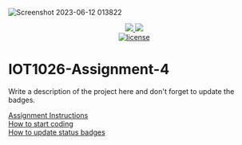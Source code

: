 ![Screenshot 2023-06-12 013822](https://github.com/arshpreet44/IOT1026-Assignment-4/assets/134253496/21f5beb8-eb91-4fa8-8342-30f4ca26d2c3)
<p align="center">
	<a href="https://github.com/arshpreet44/IOT1026-Assignment-4/actions/workflows/ci.yml">
    <img src="https://github.com/arshpreet44/IOT1026-Assignment-4/actions/workflows/ci.yml/badge.svg"/>
    </a>
	<a href="https://github.com/arshpreet44/IOT1026-Assignment-4/actions/workflows/formatting.yml">
    <img src="https://github.com/arshpreet44/IOT1026-Assignment-4/actions/workflows/formatting.yml/badge.svg"/>
	<br/>
	<img title="MIT License" alt="license" src="https://img.shields.io/badge/license-MIT-informational?style=flat-square">	
    </a>
</p>

# IOT1026-Assignment-4
Write a description of the project here and don't forget to update the badges.  

[Assignment Instructions](docs/instructions.md)  
[How to start coding](docs/how-to-use.md)  
[How to update status badges](docs/how-to-update-badges.md)
